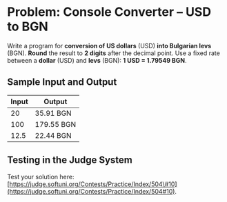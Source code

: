 # Problem: Console Converter – USD to BGN

Write a program for **conversion of US dollars** \(USD\) **into Bulgarian levs** \(BGN\). **Round** the result to **2 digits** after the decimal point. Use a fixed rate between a **dollar** (USD) and **levs** (BGN): **1 USD = 1.79549 BGN**.

## Sample Input and Output

| Input | Output |
| --- | --- |
| 20 | 35.91 BGN |
| 100 | 179.55 BGN |
| 12.5 | 22.44 BGN |

## Testing in the Judge System

Test your solution here: [https://judge.softuni.org/Contests/Practice/Index/504\#10](https://judge.softuni.org/Contests/Practice/Index/504#10).
